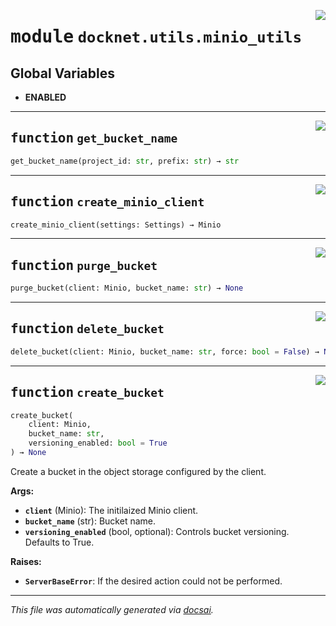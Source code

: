 <!-- markdownlint-disable -->

<a href="https://github.com/khulnasoft/docknet/blob/main/backend/src/docknet/utils/minio_utils.py#L0"><img align="right" style="float:right;" src="https://img.shields.io/badge/-source-cccccc?style=flat-square"></a>

# <kbd>module</kbd> `docknet.utils.minio_utils`




**Global Variables**
---------------
- **ENABLED**

---

<a href="https://github.com/khulnasoft/docknet/blob/main/backend/src/docknet/utils/minio_utils.py#L12"><img align="right" style="float:right;" src="https://img.shields.io/badge/-source-cccccc?style=flat-square"></a>

## <kbd>function</kbd> `get_bucket_name`

```python
get_bucket_name(project_id: str, prefix: str) → str
```






---

<a href="https://github.com/khulnasoft/docknet/blob/main/backend/src/docknet/utils/minio_utils.py#L16"><img align="right" style="float:right;" src="https://img.shields.io/badge/-source-cccccc?style=flat-square"></a>

## <kbd>function</kbd> `create_minio_client`

```python
create_minio_client(settings: Settings) → Minio
```






---

<a href="https://github.com/khulnasoft/docknet/blob/main/backend/src/docknet/utils/minio_utils.py#L38"><img align="right" style="float:right;" src="https://img.shields.io/badge/-source-cccccc?style=flat-square"></a>

## <kbd>function</kbd> `purge_bucket`

```python
purge_bucket(client: Minio, bucket_name: str) → None
```






---

<a href="https://github.com/khulnasoft/docknet/blob/main/backend/src/docknet/utils/minio_utils.py#L65"><img align="right" style="float:right;" src="https://img.shields.io/badge/-source-cccccc?style=flat-square"></a>

## <kbd>function</kbd> `delete_bucket`

```python
delete_bucket(client: Minio, bucket_name: str, force: bool = False) → None
```






---

<a href="https://github.com/khulnasoft/docknet/blob/main/backend/src/docknet/utils/minio_utils.py#L90"><img align="right" style="float:right;" src="https://img.shields.io/badge/-source-cccccc?style=flat-square"></a>

## <kbd>function</kbd> `create_bucket`

```python
create_bucket(
    client: Minio,
    bucket_name: str,
    versioning_enabled: bool = True
) → None
```

Create a bucket in the object storage configured by the client. 



**Args:**
 
 - <b>`client`</b> (Minio):  The initilaized Minio client. 
 - <b>`bucket_name`</b> (str):  Bucket name. 
 - <b>`versioning_enabled`</b> (bool, optional):  Controls bucket versioning. Defaults to True. 



**Raises:**
 
 - <b>`ServerBaseError`</b>:  If the desired action could not be performed. 




---

_This file was automatically generated via [docsai](https://github.com/khulnasoft/docsai)._
